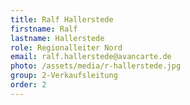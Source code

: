 ```yaml
---
title: Ralf Hallerstede
firstname: Ralf
lastname: Hallerstede
role: Regionalleiter Nord
email: ralf.hallerstede@avancarte.de
photo: /assets/media/r-hallerstede.jpg
group: 2-Verkaufsleitung
order: 2
---
```

